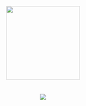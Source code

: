 <div id="header" align="center">
  <img src="https://media2.giphy.com/media/v1.Y2lkPTc5MGI3NjExZTdwMjQ0dHUxNnR2b2d6MHA3ZTV1d2h2bTQzem0xYzZ0ZW41NG01ZyZlcD12MV9pbnRlcm5hbF9naWZfYnlfaWQmY3Q9cw/G3xHGIDU9LONNZQJid/giphy.gif" width="200"/>
</div>

<h1 align="center">
    <img src="https://readme-typing-svg.herokuapp.com/?font=Righteous&size=35&color=00d1ff&center=true&vCenter=true&width=500&height=70&duration=3000&lines=Bello!!+🙋🏻‍♂️;+I'm+Deverloper+!!;" />
   
</h1>

